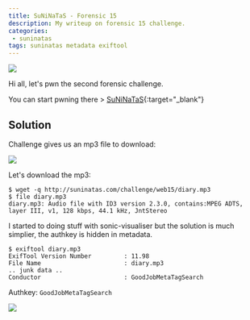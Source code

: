 ```yaml
---
title: SuNiNaTaS - Forensic 15
description: My writeup on forensic 15 challenge.
categories:
 - suninatas
tags: suninatas metadata exiftool
---
```


![](https://i1.daumcdn.net/thumb/C264x200/?fname=https://t1.daumcdn.net/cfile/tistory/99DE7733599504E81D)

Hi all, let's pwn the second forensic challenge.

You can start pwning there > [SuNiNaTaS](http://suninatas.com/){:target="_blank"}

## Solution

Challenge gives us an mp3 file to download:

![](https://i.imgur.com/vQj7ZPc.png)

Let's download the mp3:

```
$ wget -q http://suninatas.com/challenge/web15/diary.mp3
$ file diary.mp3 
diary.mp3: Audio file with ID3 version 2.3.0, contains:MPEG ADTS, layer III, v1, 128 kbps, 44.1 kHz, JntStereo
```

I started to doing stuff with sonic-visualiser but the solution is much simplier, the authkey is hidden in metadata.

```
$ exiftool diary.mp3 
ExifTool Version Number         : 11.98
File Name                       : diary.mp3
.. junk data ..
Conductor                       : GoodJobMetaTagSearch
```

Authkey: `GoodJobMetaTagSearch`

![](https://i.imgur.com/eZHDs5X.png)

